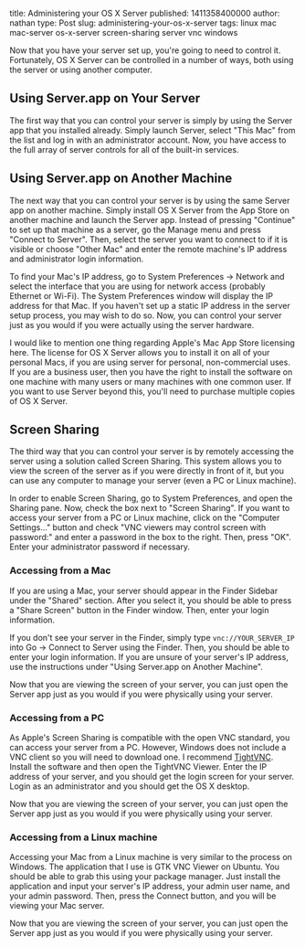 title: Administering your OS X Server
published: 1411358400000
author: nathan
type: Post
slug: administering-your-os-x-server
tags: linux
mac
mac-server
os-x-server
screen-sharing
server
vnc
windows



Now that you have your server set up, you're going to need to control it. Fortunately, OS X Server can be controlled in a number of ways, both using the server or using another computer.

<h2>Using Server.app on Your Server</h2>

The first way that you can control your server is simply by using the Server app that you installed already. Simply launch Server, select "This Mac" from the list and log in with an administrator account. Now, you have access to the full array of server controls for all of the built-in services.

<h2>Using Server.app on Another Machine</h2>

The next way that you can control your server is by using the same Server app on another machine. Simply install OS X Server from the App Store on another machine and launch the Server app. Instead of pressing "Continue" to set up that machine as a server, go the Manage menu and press "Connect to Server". Then, select the server you want to connect to if it is visible or choose "Other Mac" and enter the remote machine's IP address and administrator login information.

To find your Mac's IP address, go to System Preferences -&gt; Network and select the interface that you are using for network access (probably Ethernet or Wi-Fi). The System Preferences window will display the IP address for that Mac. If you haven't set up a static IP address in the server setup process, you may wish to do so. Now, you can control your server just as you would if you were actually using the server hardware.

I would like to mention one thing regarding Apple's Mac App Store licensing here. The license for OS X Server allows you to install it on all of your personal Macs, if you are using server for personal, non-commercial uses. If you are a business user, then you have the right to install the software on one machine with many users or many machines with one common user. If you want to use Server beyond this, you'll need to purchase multiple copies of OS X Server.

<h2>Screen Sharing</h2>

The third way that you can control your server is by remotely accessing the server using a solution called Screen Sharing. This system allows you to view the screen of the server as if you were directly in front of it, but you can use any computer to manage your server (even a PC or Linux machine).

In order to enable Screen Sharing, go to System Preferences, and open the Sharing pane. Now, check the box next to "Screen Sharing". If you want to access your server from a PC or Linux machine, click on the "Computer Settings..." button and check "VNC viewers may control screen with password:" and enter a password in the box to the right. Then, press "OK". Enter your administrator password if necessary.

<h3>Accessing from a Mac</h3>

If you are using a Mac, your server should appear in the Finder Sidebar under the "Shared" section. After you select it, you should be able to press a "Share Screen" button in the Finder window. Then, enter your login information.

If you don't see your server in the Finder, simply type `vnc://YOUR_SERVER_IP` into Go -&gt; Connect to Server using the Finder. Then, you should be able to enter your login information. If you are unsure of your server's IP address, use the instructions under "Using Server.app on Another Machine".

Now that you are viewing the screen of your server, you can just open the Server app just as you would if you were physically using your server.

<h3>Accessing from a PC</h3>

As Apple's Screen Sharing is compatible with the open VNC standard, you can access your server from a PC. However, Windows does not include a VNC client so you will need to download one. I recommend [TightVNC](http://tightvnc.com). Install the software and then open the TightVNC Viewer. Enter the IP address of your server, and you should get the login screen for your server. Login as an administrator and you should get the OS X desktop.

Now that you are viewing the screen of your server, you can just open the Server app just as you would if you were physically using your server.

<h3>Accessing from a Linux machine</h3>

Accessing your Mac from a Linux machine is very similar to the process on Windows. The application that I use is GTK VNC Viewer on Ubuntu. You should be able to grab this using your package manager. Just install the application and input your server's IP address, your admin user name, and your admin password. Then, press the Connect button, and you will be viewing your Mac server.

Now that you are viewing the screen of your server, you can just open the Server app just as you would if you were physically using your server.